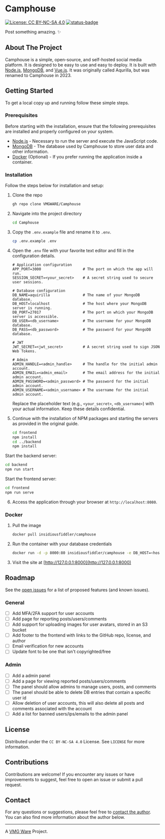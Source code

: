 # Camphouse

[![License: CC BY-NC-SA 4.0][license-shield]][license-url]
[![status-badge](https://woodpecker.vahngomes.dev/api/badges/VMGWARE/Camphouse/status.svg)](https://woodpecker.vahngomes.dev/VMGWARE/Camphouse)

Post something amazing. ✨

## About The Project

Camphouse is a simple, open-source, and self-hosted social media platform. It is designed to be easy to use and easy to deploy. It is built with [Node.js](https://nodejs.org/en/), [MongoDB](https://www.mongodb.com/), and [Vue.js](https://vuejs.org/). It was originally called Aqurilla, but was renamed to Camphouse in 2023.

## Getting Started

To get a local copy up and running follow these simple steps.

### Prerequisites

Before starting with the installation, ensure that the following prerequisites are installed and properly configured on your system.

- [Node.js](https://nodejs.org/en/) - Necessary to run the server and execute the JavaScript code.
- [MongoDB](https://www.mongodb.com/) - The database used by Camphouse to store user data and other information.
- [Docker](https://www.docker.com/) (Optional) - If you prefer running the application inside a container.

### Installation

Follow the steps below for installation and setup:

1. Clone the repo

   ```sh
   gh repo clone VMGWARE/Camphouse
   ```

2. Navigate into the project directory

   ```sh
   cd Camphouse
   ```

3. Copy the `.env.example` file and rename it to `.env`.

   ```sh
   cp .env.example .env
   ```

4. Open the `.env` file with your favorite text editor and fill in the configuration details.

   ```plaintext
   # Application configuration
   APP_PORT=3000                   # The port on which the app will run.
   SESSION_SECRET=<your_secret>    # A secret string used to secure user sessions.

   # Database configuration
   DB_NAME=aquirilla               # The name of your MongoDB database.
   DB_HOST=localhost               # The host where your MongoDB server is running.
   DB_PORT=27017                   # The port on which your MongoDB server is accessible.
   DB_USER=<db_username>           # The username for your MongoDB database.
   DB_PASS=<db_password>           # The password for your MongoDB database.

   # JWT
   JWT_SECRET=<jwt_secret>         # A secret string used to sign JSON Web Tokens.

   # Admin
   ADMIN_HANDLE=<admin_handle>     # The handle for the initial admin account.
   ADMIN_EMAIL=<admin_email>       # The email address for the initial admin account.
   ADMIN_PASSWORD=<admin_password> # The password for the initial admin account.
   ADMIN_USERNAME=<admin_username> # The username for the initial admin account.
   ```

   Replace the placeholder text (e.g., `<your_secret>`, `<db_username>`) with your actual information. Keep these details confidential.

5. Continue with the installation of NPM packages and starting the servers as provided in the original guide.

   ```sh
   cd frontend
   npm install
   cd ../backend
   npm install
   ```

Start the backend server:

   ```sh
   cd backend
   npm run start
   ```

Start the frontend server:

   ```sh
   cd frontend
   npm run serve
   ```

6. Access the application through your browser at `http://localhost:8080`.

### Docker

1. Pull the image

   ```sh
   docker pull insidiousfiddler/camphouse
   ```

2. Run the container with your database credentials

   ```sh
   docker run -d -p 8000:80 insidiousfiddler/camphouse -e DB_HOST=<host> -e DB_PORT=<port> -e DB_NAME=<database> -e DB_USER=<username> -e DB_PASS=<password> -e SESSION_SECRET=<secret> -e JWT_SECRET=<secret>
   ```

3. Visit the site at [http://127.0.0.1:8000](http://127.0.0.1:8000)

## Roadmap

See the [open issues](https://github.com/VMGWARE/Camphouse/issues) for a list of proposed features (and known issues).

### General

- [ ] Add MFA/2FA support for user accounts
- [ ] Add page for reporting posts/users/comments
- [ ] Add support for uploading images for user avatars, stored in an S3 bucket
- [ ] Add footer to the frontend with links to the GitHub repo, license, and author
- [ ] Email verification for new accounts
- [ ] Update font to be one that isn't copyrighted/free

### Admin

- [ ] Add a admin panel
- [ ] Add a page for viewing reported posts/users/comments
- [ ] The panel should allow admins to manage users, posts, and comments
- [ ] The panel should be able to delete DB entries that contain a specific user id
- [ ] Allow deletion of user accounts, this will also delete all posts and comments associated with the account
- [ ] Add a list for banned users/ips/emails to the admin panel

## License

Distributed under the `CC BY-NC-SA 4.0` License. See `LICENSE` for more information.

## Contributions

Contributions are welcome! If you encounter any issues or have improvements to suggest, feel free to open an issue or submit a pull request.

## Contact

For any questions or suggestions, please feel free to [contact the author](mailto:developers@vmgware.dev). You can also find more information about the author below.

---

A [VMG Ware](https://github.com/VMGWARE) Project.

[license-shield]: https://img.shields.io/badge/License-CC_BY--NC--SA_4.0-lightgrey.svg
[license-url]: https://creativecommons.org/licenses/by-nc-sa/4.0/
